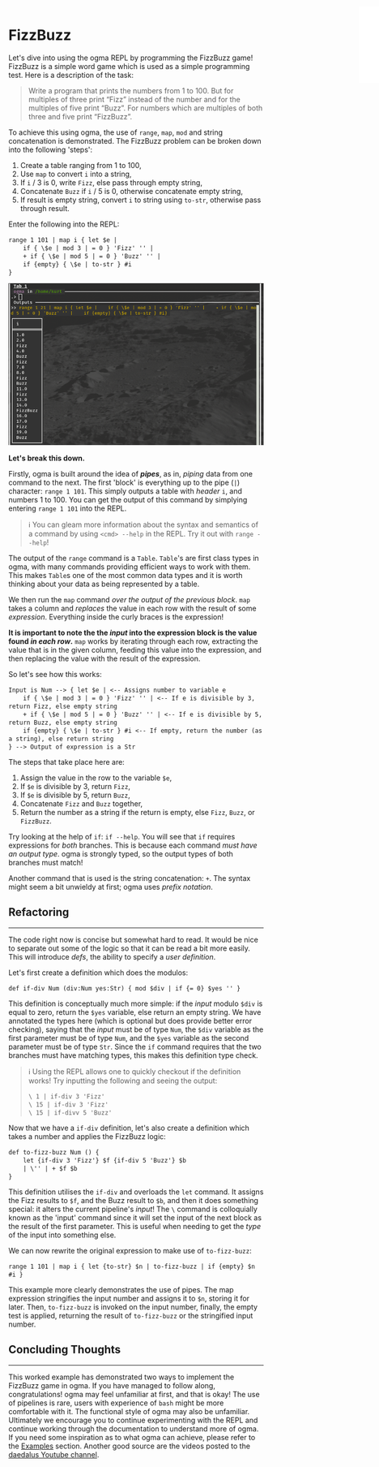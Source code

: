 <iframe src="../.ibox.html?raw=true" style="border:none; position:fixed; width:40px; right:0; z-index=999;"></iframe>

# FizzBuzz

Let's dive into using the ogma REPL by programming the FizzBuzz game!
FizzBuzz is a simple word game which is used as a simple programming test. Here is a
description of the task:

> Write a program that prints the numbers from 1 to 100.
> But for multiples of three print “Fizz” instead of the number and for the
> multiples of five print “Buzz”. For numbers which are multiples of both three
> and five print “FizzBuzz”.

To achieve this using ogma, the use of `range`, `map`, `mod` and string concatenation is
demonstrated.
The FizzBuzz problem can be broken down into the following 'steps':

1. Create a table ranging from 1 to 100,
2. Use `map` to convert `i` into a string,
3. If `i` / 3 is 0, write `Fizz`, else pass through empty string,
4. Concatenate `Buzz` if `i` / 5 is 0, otherwise concatenate empty string,
5. If result is empty string, convert `i` to string using `to-str`, otherwise pass through
   result.

Enter the following into the REPL:

```ogma
range 1 101 | map i { let $e |
    if { \$e | mod 3 | = 0 } 'Fizz' '' |
    + if { \$e | mod 5 | = 0 } 'Buzz' '' |
    if {empty} { \$e | to-str } #i
}
```

![FizzBuzz Example](../assets/fizz-buzz.png?raw=true)

**Let's break this down.**

Firstly, ogma is built around the idea of **_pipes_**, as in, _piping_ data from one command to the
next. The first 'block' is everything up to the pipe (`|`) character: `range 1 101`.
This simply outputs a table with _header_ `i`, and numbers 1 to 100. You can get the output of this
command by simplying entering `range 1 101` into the REPL.

> ℹ️ You can gleam more information about the syntax and semantics of a command by using
> `<cmd> --help` in the REPL.
> Try it out with `range --help`!

The output of the `range` command is a `Table`. `Table`'s are first class types in ogma, with many
commands providing efficient ways to work with them. This makes `Table`s one of the most common
data types and it is worth thinking about your data as being represented by a table.

We then run the `map` command _over the output of the previous block_. `map` takes a column and
_replaces_ the value in each row with the result of some _expression_.
Everything inside the curly braces is the expression!

**It is important to note the the _input_ into the expression block is the value found _in each
row_.** `map` works by iterating through each row, extracting the value that is in the given
column, feeding this value into the expression, and then replacing the value with the result of the
expression.

So let's see how this works:

```ogma
Input is Num --> { let $e | <-- Assigns number to variable e
    if { \$e | mod 3 | = 0 } 'Fizz' '' | <-- If e is divisible by 3, return Fizz, else empty string
    + if { \$e | mod 5 | = 0 } 'Buzz' '' | <-- If e is divisible by 5, return Buzz, else empty string
    if {empty} { \$e | to-str } #i <-- If empty, return the number (as a string), else return string
} --> Output of expression is a Str
```

The steps that take place here are:

1. Assign the value in the row to the variable `$e`,
2. If `$e` is divisible by 3, return `Fizz`,
3. If `$e` is divisible by 5, return `Buzz`,
4. Concatenate `Fizz` and `Buzz` together,
5. Return the number as a string if the return is empty, else `Fizz`, `Buzz`, or `FizzBuzz`.

Try looking at the help of `if`: `if --help`. You will see that `if` requires expressions for
_both_ branches. This is because each command _must have an output type_. ogma is strongly
typed, so the output types of both branches must match!

Another command that is used is the string concatenation: `+`. The syntax might seem a bit
unwieldy at first; ogma uses _prefix notation_.

## Refactoring

---

The code right now is concise but somewhat hard to read. It would be nice to separate out some of
the logic so that it can be read a bit more easily.
This will introduce _defs_, the ability to specify a _user definition_.

Let's first create a definition which does the modulos:

```ogma
def if-div Num (div:Num yes:Str) { mod $div | if {= 0} $yes '' }
```

This definition is conceptually much more simple: if the _input_ modulo `$div` is equal to zero,
return the `$yes` variable, else return an empty string.
We have annotated the types here (which is optional but does provide better error checking), saying
that the _input_ must be of type `Num`, the `$div` variable as the first parameter must be of type
`Num`, and the `$yes` variable as the second parameter must be of type `Str`. Since the `if`
command requires that the two branches must have matching types, this makes this definition type
check.

> ℹ️ Using the REPL allows one to quickly checkout if the definition works!
> Try inputting the following and seeing the output:
>
> ```ogma
> \ 1 | if-div 3 'Fizz'
> \ 15 | if-div 3 'Fizz'
> \ 15 | if-divv 5 'Buzz'
> ```

Now that we have a `if-div` definition, let's also create a definition which takes a number and
applies the FizzBuzz logic:

```ogma
def to-fizz-buzz Num () {
    let {if-div 3 'Fizz'} $f {if-div 5 'Buzz'} $b
    | \'' | + $f $b
}
```

This definition utilises the `if-div` and overloads the `let` command. It assigns the Fizz results
to `$f`, and the Buzz result to `$b`, and then it does something special: it alters the current
pipeline's _input_! The `\` command is colloquially known as the 'input' command since it will set
the input of the next block as the result of the first parameter. This is useful when
needing to get the _type_ of the input into something else.

We can now rewrite the original expression to make use of `to-fizz-buzz`:

```ogma
range 1 101 | map i { let {to-str} $n | to-fizz-buzz | if {empty} $n #i }
```

This example more clearly demonstrates the use of pipes. The map expression stringifies the input
number and assigns it to `$n`, storing it for later. Then, `to-fizz-buzz` is invoked on the input
number, finally, the empty test is applied, returning the result of `to-fizz-buzz` or the
stringified input number.

## Concluding Thoughts

---

This worked example has demonstrated two ways to implement the FizzBuzz game in ogma. If you have
managed to follow along, congratulations! ogma may feel unfamiliar at first, and that is okay! The
use of pipelines is rare, users with experience of `bash` might be more comfortable with it. The
functional style of ogma may also be unfamiliar.
Ultimately we encourage you to continue experimenting with the REPL and continue working through
the documentation to understand more of ogma.
If you need some inspiration as to what ogma can achieve, please refer to the
[Examples](../15%20Examples?book=true) section. Another good source are the videos posted to the
[daedalus Youtube channel](https://www.youtube.com/channel/UCIjpIZpkoymWThuqqbOKbtA).
